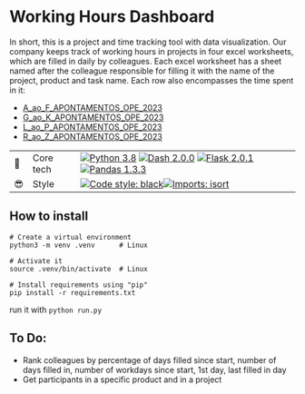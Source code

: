 # Working Hours Dashboard
In short, this is a project and time tracking tool with data visualization. Our company keeps track of working hours in projects in four excel worksheets, which are filled in daily by colleagues. Each excel worksheet has a sheet named after the colleague responsible for filling it with the name of the project, product and task name. Each row also encompasses the time spent in it:
- [A_ao_F_APONTAMENTOS_OPE_2023](
https://imgoffice.sharepoint.com/:x:/r/sites/Codex-Operao/_layouts/15/Doc.aspx?sourcedoc=%7Bbf857d1f-05ab-453d-9472-60d8fe7fed22%7D)
- [G_ao_K_APONTAMENTOS_OPE_2023](
https://imgoffice.sharepoint.com/:x:/r/sites/Codex-Operao/_layouts/15/doc2.aspx?sourcedoc=%7BEB37A5BB-D897-4ECC-9F55-FC07BDC22CF0%7D&file=G_ao_K_APONTAMENTOS_OPE_2023.xlsx&action=default&mobileredirect=true&DefaultItemOpen=1)
- [L_ao_P_APONTAMENTOS_OPE_2023](
https://imgoffice.sharepoint.com/:x:/r/sites/Codex-Operao/_layouts/15/Doc.aspx?sourcedoc=%7B4806d9fc-966a-4372-b117-b9d92d266ca6%7D)
- [R_ao_Z_APONTAMENTOS_OPE_2023](
https://imgoffice.sharepoint.com/:x:/r/sites/Codex-Operao/_layouts/15/Doc.aspx?sourcedoc=%7B45261a51-ac24-4499-b8e7-813730aaccbc%7D)

||||
|---|---|---|
|💪 |Core tech|[![Python 3.8](https://img.shields.io/badge/Python-3.8-3776AB?style=flat&logo=python&logoColor=white)](https://docs.python.org/3.8/) [![Dash 2.0.0](https://img.shields.io/badge/Dash-2.0.0-00CCBB?style=flat&logo=dash&logoColor=white)](https://dash.plotly.com/) [![Flask 2.0.1](https://img.shields.io/badge/Flask-2.0.1-000000?style=flat&logo=flask&logoColor=white)](https://flask.palletsprojects.com/en/2.0.1/) [![Pandas 1.3.3](https://img.shields.io/badge/Pandas-1.3.3-150458?style=flat&logo=pandas&logoColor=white)](https://pandas.pydata.org/)
|😎 | Style | [![Code style: black](https://img.shields.io/badge/code%20style-black-000000.svg)](https://github.com/psf/black)[![Imports: isort](https://img.shields.io/badge/%20imports-isort-%231674b1?style=flat&labelColor=ef8336)](https://pycqa.github.io/isort/)|

## How to install
```shell
# Create a virtual environment
python3 -m venv .venv      # Linux

# Activate it
source .venv/bin/activate  # Linux

# Install requirements using "pip"
pip install -r requirements.txt
```
run it with `python run.py`

## To Do:
- Rank colleagues by percentage of days filled since start, number of days filled in, number of workdays since start, 1st day, last filled in day
- Get participants in a specific product and in a project
